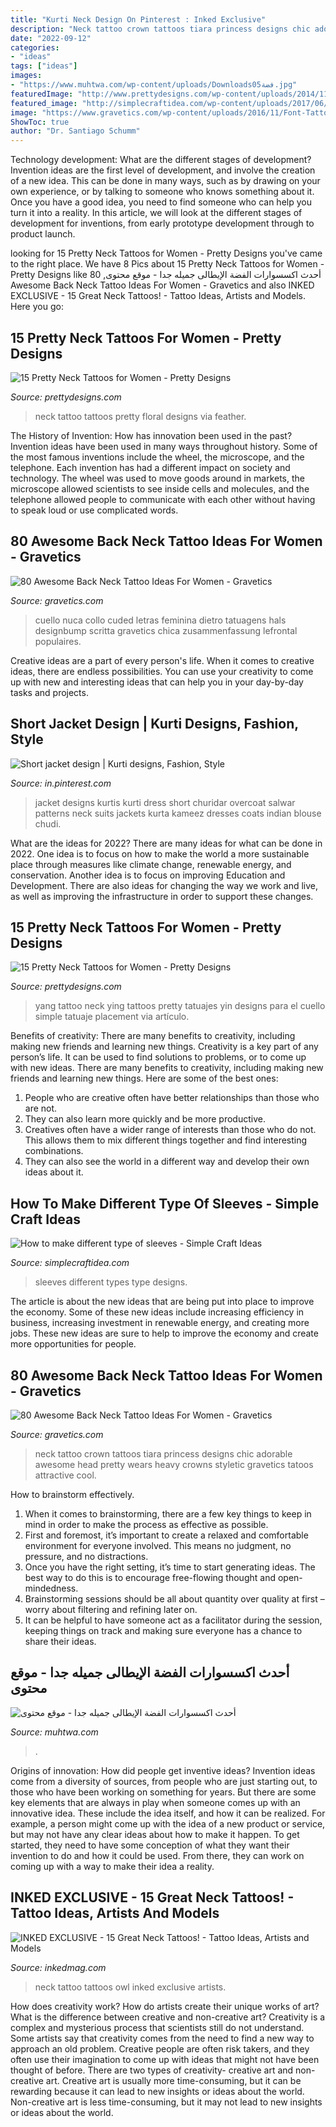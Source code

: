 ```yaml
---
title: "Kurti Neck Design On Pinterest : Inked Exclusive"
description: "Neck tattoo crown tattoos tiara princess designs chic adorable awesome head pretty wears heavy crowns styletic gravetics tatoos attractive cool"
date: "2022-09-12"
categories:
- "ideas"
tags: ["ideas"]
images:
- "https://www.muhtwa.com/wp-content/uploads/Downloadsفضة05.jpg"
featuredImage: "http://www.prettydesigns.com/wp-content/uploads/2014/11/Floral-Neck-Tattoo.jpg"
featured_image: "http://simplecraftidea.com/wp-content/uploads/2017/06/different-type-of-sleeves-8.jpg"
image: "https://www.gravetics.com/wp-content/uploads/2016/11/Font-Tattoo-on-neck.jpg"
ShowToc: true
author: "Dr. Santiago Schumm"
---
```



Technology development: What are the different stages of development?
Invention ideas are the first level of development, and involve the creation of a new idea. This can be done in many ways, such as by drawing on your own experience, or by talking to someone who knows something about it. Once you have a good idea, you need to find someone who can help you turn it into a reality. In this article, we will look at the different stages of development for inventions, from early prototype development through to product launch.

	

		
looking for 15 Pretty Neck Tattoos for Women - Pretty Designs you've came to the right place. We have 8 Pics about 15 Pretty Neck Tattoos for Women - Pretty Designs like أحدث اكسسوارات الفضة الإيطالى جميله جدا - موقع محتوى, 80 Awesome Back Neck Tattoo Ideas For Women - Gravetics and also INKED EXCLUSIVE - 15 Great Neck Tattoos! - Tattoo Ideas, Artists and Models. Here you go:
		
    
## 15 Pretty Neck Tattoos For Women - Pretty Designs

<img loading=lazy src="http://www.prettydesigns.com/wp-content/uploads/2014/11/Floral-Neck-Tattoo.jpg" onerror="this.onerror=null;this.src='https://tse1.mm.bing.net/th?id=OIP.AR_UerGCYqqWhoVZhGmssgHaJ3&amp;pid=15.1';" alt="15 Pretty Neck Tattoos for Women - Pretty Designs">

_Source: prettydesigns.com_

>neck tattoo tattoos pretty floral designs via feather. 

	

The History of Invention: How has innovation been used in the past?
Invention ideas have been used in many ways throughout history. Some of the most famous inventions include the wheel, the microscope, and the telephone. Each invention has had a different impact on society and technology. The wheel was used to move goods around in markets, the microscope allowed scientists to see inside cells and molecules, and the telephone allowed people to communicate with each other without having to speak loud or use complicated words.

    
## 80 Awesome Back Neck Tattoo Ideas For Women - Gravetics

<img loading=lazy src="https://www.gravetics.com/wp-content/uploads/2016/11/Font-Tattoo-on-neck.jpg" onerror="this.onerror=null;this.src='https://tse2.mm.bing.net/th?id=OIP.gjuXliGaqgEb4NMZhWM0GAHaLl&amp;pid=15.1';" alt="80 Awesome Back Neck Tattoo Ideas For Women - Gravetics">

_Source: gravetics.com_

>cuello nuca collo cuded letras feminina dietro tatuagens hals designbump scritta gravetics chica zusammenfassung lefrontal populaires. 

	

Creative ideas are a part of every person's life. When it comes to creative ideas, there are endless possibilities. You can use your creativity to come up with new and interesting ideas that can help you in your day-by-day tasks and projects. 

    
## Short Jacket Design | Kurti Designs, Fashion, Style

<img loading=lazy src="https://i.pinimg.com/736x/76/ff/df/76ffdfe6e43470a5184b7da0018817ef--short-jackets-coats--jackets.jpg" onerror="this.onerror=null;this.src='https://tse4.mm.bing.net/th?id=OIP.itg1WsbNO9th39s-rVDN0QHaJ4&amp;pid=15.1';" alt="Short jacket design | Kurti designs, Fashion, Style">

_Source: in.pinterest.com_

>jacket designs kurtis kurti dress short churidar overcoat salwar patterns neck suits jackets kurta kameez dresses coats indian blouse chudi. 

	

What are the ideas for 2022?
There are many ideas for what can be done in 2022. One idea is to focus on how to make the world a more sustainable place through measures like climate change, renewable energy, and conservation. Another idea is to focus on improving Education and Development. There are also ideas for changing the way we work and live, as well as improving the infrastructure in order to support these changes.

    
## 15 Pretty Neck Tattoos For Women - Pretty Designs

<img loading=lazy src="http://www.prettydesigns.com/wp-content/uploads/2014/11/Ying-Yang-Tattoo.jpg" onerror="this.onerror=null;this.src='https://tse1.mm.bing.net/th?id=OIP.my6gIp0eWsmjZVh1JJJoQwHaMX&amp;pid=15.1';" alt="15 Pretty Neck Tattoos for Women - Pretty Designs">

_Source: prettydesigns.com_

>yang tattoo neck ying tattoos pretty tatuajes yin designs para el cuello simple tatuaje placement via artículo. 

	

Benefits of creativity: There are many benefits to creativity, including making new friends and learning new things.
Creativity is a key part of any person’s life. It can be used to find solutions to problems, or to come up with new ideas. There are many benefits to creativity, including making new friends and learning new things. Here are some of the best ones: 
1. People who are creative often have better relationships than those who are not.
2. They can also learn more quickly and be more productive.
3. Creatives often have a wider range of interests than those who do not. This allows them to mix different things together and find interesting combinations.
4. They can also see the world in a different way and develop their own ideas about it.

    
## How To Make Different Type Of Sleeves - Simple Craft Ideas

<img loading=lazy src="http://simplecraftidea.com/wp-content/uploads/2017/06/different-type-of-sleeves-8.jpg" onerror="this.onerror=null;this.src='https://tse4.mm.bing.net/th?id=OIP.wnss_kvOT-pPy-b4NDN-xAHaJ4&amp;pid=15.1';" alt="How to make different type of sleeves - Simple Craft Ideas">

_Source: simplecraftidea.com_

>sleeves different types type designs. 

	

The article is about the new ideas that are being put into place to improve the economy. Some of these new ideas include increasing efficiency in business, increasing investment in renewable energy, and creating more jobs. These new ideas are sure to help to improve the economy and create more opportunities for people.

    
## 80 Awesome Back Neck Tattoo Ideas For Women - Gravetics

<img loading=lazy src="https://www.gravetics.com/wp-content/uploads/2016/11/Chic-Small-Crown-Back-Of-Neck-Tattoo.jpg" onerror="this.onerror=null;this.src='https://tse3.mm.bing.net/th?id=OIP.q-yBFdmmMoP6hlKxhfMbfQHaHa&amp;pid=15.1';" alt="80 Awesome Back Neck Tattoo Ideas For Women - Gravetics">

_Source: gravetics.com_

>neck tattoo crown tattoos tiara princess designs chic adorable awesome head pretty wears heavy crowns styletic gravetics tatoos attractive cool. 

	

How to brainstorm effectively.
1. When it comes to brainstorming, there are a few key things to keep in mind in order to make the process as effective as possible. 
2. First and foremost, it’s important to create a relaxed and comfortable environment for everyone involved. This means no judgment, no pressure, and no distractions. 
3. Once you have the right setting, it’s time to start generating ideas. The best way to do this is to encourage free-flowing thought and open-mindedness. 
4. Brainstorming sessions should be all about quantity over quality at first – worry about filtering and refining later on. 
5. It can be helpful to have someone act as a facilitator during the session, keeping things on track and making sure everyone has a chance to share their ideas. 

    
## أحدث اكسسوارات الفضة الإيطالى جميله جدا - موقع محتوى

<img loading=lazy src="https://www.muhtwa.com/wp-content/uploads/Downloadsفضة05.jpg" onerror="this.onerror=null;this.src='https://tse2.mm.bing.net/th?id=OIP.P39Rdn67-S-1N1KLDs2z6gHaJ4&amp;pid=15.1';" alt="أحدث اكسسوارات الفضة الإيطالى جميله جدا - موقع محتوى">

_Source: muhtwa.com_

>. 

	

Origins of innovation: How did people get inventive ideas?
Invention ideas come from a diversity of sources, from people who are just starting out, to those who have been working on something for years. But there are some key elements that are always in play when someone comes up with an innovative idea. These include the idea itself, and how it can be realized. For example, a person might come up with the idea of a new product or service, but may not have any clear ideas about how to make it happen. To get started, they need to have some conception of what they want their invention to do and how it could be used. From there, they can work on coming up with a way to make their idea a reality.

    
## INKED EXCLUSIVE - 15 Great Neck Tattoos! - Tattoo Ideas, Artists And Models

<img loading=lazy src="https://www.inkedmag.com/.image/t_share/MTU5MDMzMDc2NDk4NTcyOTQ5/owl-tattoo-on-neck-54e6d60e94967.jpg" onerror="this.onerror=null;this.src='https://tse3.mm.bing.net/th?id=OIP.ad9eBtyQLteYXkexOrnOsAHaJ6&amp;pid=15.1';" alt="INKED EXCLUSIVE - 15 Great Neck Tattoos! - Tattoo Ideas, Artists and Models">

_Source: inkedmag.com_

>neck tattoo tattoos owl inked exclusive artists. 

	

How does creativity work? How do artists create their unique works of art? What is the difference between creative and non-creative art?
Creativity is a complex and mysterious process that scientists still do not understand. Some artists say that creativity comes from the need to find a new way to approach an old problem. Creative people are often risk takers, and they often use their imagination to come up with ideas that might not have been thought of before. There are two types of creativity- creative art and non-creative art. Creative art is usually more time-consuming, but it can be rewarding because it can lead to new insights or ideas about the world. Non-creative art is less time-consuming, but it may not lead to new insights or ideas about the world.

